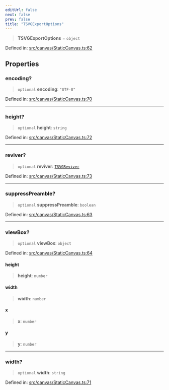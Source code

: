 ```yaml
---
editUrl: false
next: false
prev: false
title: "TSVGExportOptions"
---
```


> **TSVGExportOptions** = `object`

Defined in: [src/canvas/StaticCanvas.ts:62](https://github.com/fabricjs/fabric.js/blob/e114448a1bce9b68a3e1bba337bc0c83a35c1aa5/src/canvas/StaticCanvas.ts#L62)

## Properties

### encoding?

> `optional` **encoding**: `"UTF-8"`

Defined in: [src/canvas/StaticCanvas.ts:70](https://github.com/fabricjs/fabric.js/blob/e114448a1bce9b68a3e1bba337bc0c83a35c1aa5/src/canvas/StaticCanvas.ts#L70)

***

### height?

> `optional` **height**: `string`

Defined in: [src/canvas/StaticCanvas.ts:72](https://github.com/fabricjs/fabric.js/blob/e114448a1bce9b68a3e1bba337bc0c83a35c1aa5/src/canvas/StaticCanvas.ts#L72)

***

### reviver?

> `optional` **reviver**: [`TSVGReviver`](/api/type-aliases/tsvgreviver/)

Defined in: [src/canvas/StaticCanvas.ts:73](https://github.com/fabricjs/fabric.js/blob/e114448a1bce9b68a3e1bba337bc0c83a35c1aa5/src/canvas/StaticCanvas.ts#L73)

***

### suppressPreamble?

> `optional` **suppressPreamble**: `boolean`

Defined in: [src/canvas/StaticCanvas.ts:63](https://github.com/fabricjs/fabric.js/blob/e114448a1bce9b68a3e1bba337bc0c83a35c1aa5/src/canvas/StaticCanvas.ts#L63)

***

### viewBox?

> `optional` **viewBox**: `object`

Defined in: [src/canvas/StaticCanvas.ts:64](https://github.com/fabricjs/fabric.js/blob/e114448a1bce9b68a3e1bba337bc0c83a35c1aa5/src/canvas/StaticCanvas.ts#L64)

#### height

> **height**: `number`

#### width

> **width**: `number`

#### x

> **x**: `number`

#### y

> **y**: `number`

***

### width?

> `optional` **width**: `string`

Defined in: [src/canvas/StaticCanvas.ts:71](https://github.com/fabricjs/fabric.js/blob/e114448a1bce9b68a3e1bba337bc0c83a35c1aa5/src/canvas/StaticCanvas.ts#L71)
